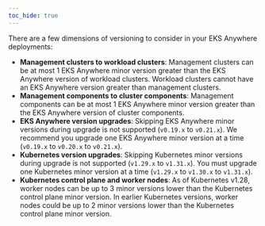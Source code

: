 ```yaml
---
toc_hide: true
---
```


There are a few dimensions of versioning to consider in your EKS Anywhere deployments:

- **Management clusters to workload clusters**: Management clusters can be at most 1 EKS Anywhere minor version greater than the EKS Anywhere version of workload clusters. Workload clusters cannot have an EKS Anywhere version greater than management clusters.
- **Management components to cluster components**: Management components can be at most 1 EKS Anywhere minor version greater than the EKS Anywhere version of cluster components.
- **EKS Anywhere version upgrades**: Skipping EKS Anywhere minor versions during upgrade is not supported (`v0.19.x` to `v0.21.x`). We recommend you upgrade one EKS Anywhere minor version at a time (`v0.19.x` to `v0.20.x` to `v0.21.x`).
- **Kubernetes version upgrades**: Skipping Kubernetes minor versions during upgrade is not supported (`v1.29.x` to `v1.31.x`). You must upgrade one Kubernetes minor version at a time (`v1.29.x` to `v1.30.x` to `v1.31.x`).
- **Kubernetes control plane and worker nodes**: As of Kubernetes v1.28, worker nodes can be up to 3 minor versions lower than the Kubernetes control plane minor version. In earlier Kubernetes versions, worker nodes could be up to 2 minor versions lower than the Kubernetes control plane minor version.